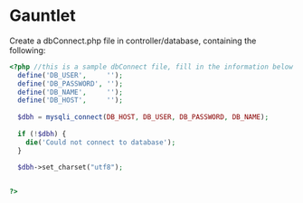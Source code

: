 # Gauntlet

Create a dbConnect.php file in controller/database, containing the following:

```php
<?php //this is a sample dbConnect file, fill in the information below
  define('DB_USER',     '');
  define('DB_PASSWORD', '');
  define('DB_NAME',     '');
  define('DB_HOST',     '');
  
  $dbh = mysqli_connect(DB_HOST, DB_USER, DB_PASSWORD, DB_NAME);
  
  if (!$dbh) {
    die('Could not connect to database');
  }
  
  $dbh->set_charset("utf8");


?>
```

